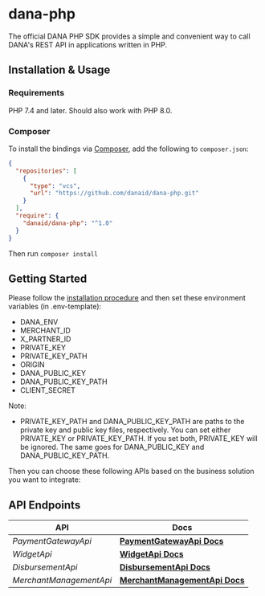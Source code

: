 # dana-php

The official DANA PHP SDK provides a simple and convenient way to call DANA's REST API in applications written in PHP.

## Installation & Usage

### Requirements

PHP 7.4 and later.
Should also work with PHP 8.0.

### Composer

To install the bindings via [Composer](https://getcomposer.org/), add the following to `composer.json`:

```json
{
  "repositories": [
    {
      "type": "vcs",
      "url": "https://github.com/danaid/dana-php.git"
    }
  ],
  "require": {
    "danaid/dana-php": "^1.0"
  }
}
```

Then run `composer install`

## Getting Started

Please follow the [installation procedure](#installation--usage) and then set these environment variables (in .env-template):

- DANA_ENV
- MERCHANT_ID
- X_PARTNER_ID
- PRIVATE_KEY
- PRIVATE_KEY_PATH
- ORIGIN
- DANA_PUBLIC_KEY
- DANA_PUBLIC_KEY_PATH
- CLIENT_SECRET

Note:
- PRIVATE_KEY_PATH and DANA_PUBLIC_KEY_PATH are paths to the private key and public key files, respectively. You can set either PRIVATE_KEY or PRIVATE_KEY_PATH. If you set both, PRIVATE_KEY will be ignored. The same goes for DANA_PUBLIC_KEY and DANA_PUBLIC_KEY_PATH.

Then you can choose these following APIs based on the business solution you want to integrate:

## API Endpoints

API | Docs 
------------ | -------------
*PaymentGatewayApi* | [**PaymentGatewayApi Docs**](docs/PaymentGatewayAPI.md)
*WidgetApi* | [**WidgetApi Docs**](docs/WidgetAPI.md)
*DisbursementApi* | [**DisbursementApi Docs**](docs/DisbursementAPI.md)
*MerchantManagementApi* | [**MerchantManagementApi Docs**](docs/MerchantManagementAPI.md)
